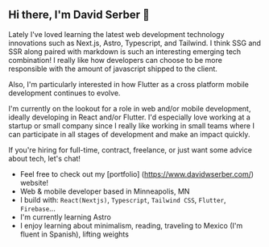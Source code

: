 ## Hi there, I'm David Serber 👋
Lately I've loved learning the latest web development technology innovations such as Next.js, Astro, Typescript, and Tailwind. I think SSG and SSR along paired with markdown is such an interesting emerging tech combination! I really like how developers can choose to be more responsible with the amount of javascript shipped to the client. 

Also, I'm particularly interested in how Flutter as a cross platform mobile development continues to evolve. 

I'm currently on the lookout for a role in web and/or mobile development, ideally developing in React and/or Flutter. I'd especially love working at a startup or small company since I really like working in small teams where I can participate in all stages of development and make an impact quickly. 

If you're hiring for full-time, contract, freelance, or just want some advice about tech, let's chat!

- Feel free to check out my [portfolio] (https://www.davidwserber.com/) website!
- Web & mobile developer based in Minneapolis, MN
- I build with: `React(Nextjs)`, `Typescript`, `Tailwind CSS`, `Flutter`, `Firebase`...
- I'm currently learning Astro
- I enjoy learning about minimalism, reading, traveling to Mexico (I'm fluent in Spanish), lifting weights
  
<!--
**dserber/dserber** is a ✨ _special_ ✨ repository because its `README.md` (this file) appears on your GitHub profile.

Here are some ideas to get you started:

- 🔭 I’m currently working on ...
- 🌱 I’m currently learning ...
- 👯 I’m looking to collaborate on ...
- 🤔 I’m looking for help with ...
- 💬 Ask me about ...
- 📫 How to reach me: ...
- 😄 Pronouns: ...
- ⚡ Fun fact: ...
-->
